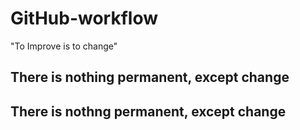 # GitHub-workflow
"To Improve is to change"
## There is nothing permanent, except change
## There is nothng permanent, except change 